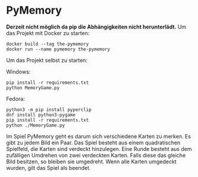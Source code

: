 # PyMemory
<b>Derzeit nicht möglich da pip die Abhängigkeiten nicht herunterlädt.</b>
Um das Projekt mit Docker zu starten:

```
docker build --tag the-pymemory
docker run --name pymemory the-pymemory
```

Um das Projekt selbst zu starten:

Windows:
```
pip install -r requirements.txt
python MemoryGame.py
```
Fedora:
```
python3 -m pip install pyperclip
dnf install python3-pygame
pip install -r requirements.txt
python ./MemoryGame.py
```

Im Spiel PyMemory geht es darum sich verschiedene Karten zu merken.
Es gibt zu jedem Bild ein Paar. 
Das Spiel besteht aus einem quadratischen Spielfeld, die Karten sind verdeckt hinzulegen.
Eine Runde besteht aus dem zufälligen Umdrehen von zwei verdeckten Karten. 
Falls diese das gleiche Bild besitzen, so bleiben sie umgedreht.
Wenn alle Karten umgedeckt wurden, gilt das Spiel als beendet.
